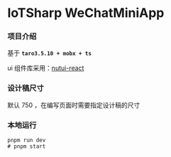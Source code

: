 # IoTSharp WeChatMiniApp

### 项目介绍

基于 **`taro3.5.10 + mobx + ts`**

ui 组件库采用：<a href="https://nutui.jd.com/react/#/">nutui-react</a>

### 设计稿尺寸

默认 750 ，在编写页面时需要指定设计稿的尺寸

### 本地运行

```shell
pnpm run dev
# pnpm start
```
